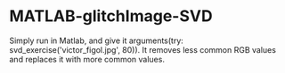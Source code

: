 # MATLAB-glitchImage-SVD
Simply run in Matlab, and give it arguments(try: svd_exercise('victor_figol.jpg', 80)). It removes less common RGB values and replaces it with more common values.
